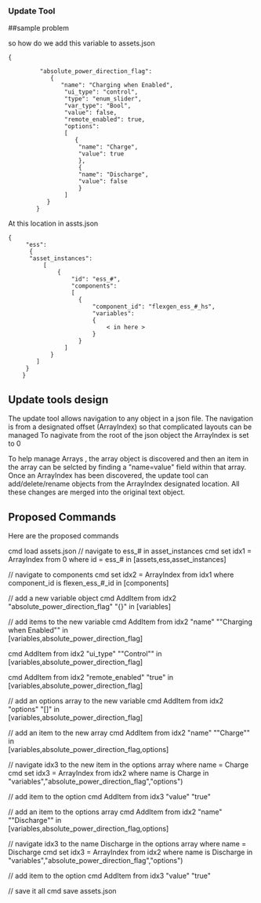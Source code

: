 
### Update Tool 

##sample problem 

so how do we add this variable to assets.json  

```
{

         "absolute_power_direction_flag":
            {
               "name": "Charging when Enabled",
                "ui_type": "control",
                "type": "enum_slider",
                "var_type": "Bool",
                "value": false,
                "remote_enabled": true,
                "options":
                [
                   {
                    "name": "Charge",
                    "value": true
                    },
                    {
                    "name": "Discharge",
                    "value": false
                    }
                ]
           }
        }
```

At this location in assts.json 

```
{
     "ess":
      {
      "asset_instances":
          [
              {
                  "id": "ess_#",
                  "components":
                  [
                    {
                        "component_id": "flexgen_ess_#_hs",
                        "variables":
                        {
                            < in here >
                        }
                    }
                ]
            }
        ]
     }
    }
 ```       
## Update tools design

The update tool allows navigation to any object in a json file.
The navigation is from a designated offset (ArrayIndex) so that complicated layouts can be managed
To nagivate from the root of the json object the ArrayIndex is set to 0

To help manage Arrays , the array object is discovered and then an item in the array can be selcted by finding a "name=value" field within that array.
Once an ArrayIndex has been discovered, the update tool can add/delete/rename objects from the ArrayIndex designated location.
All these changes are merged into the original text object.


## Proposed Commands
Here are the proposed commands

cmd load assets.json
// navigate to ess_# in asset_instances
cmd set idx1 = ArrayIndex from 0 where id = ess_# in [assets,ess,asset_instances] 

// navigate to components
cmd set idx2 = ArrayIndex from idx1 where component_id is flexen_ess_#_id in [components] 

// add a new variable object
cmd AddItem from idx2    "absolute_power_direction_flag" "{}" in [variables]

// add items to the new variable 
cmd AddItem from idx2 "name" "\"Charging when Enabled\""  in    
       [variables,absolute_power_direction_flag]
   
cmd AddItem from idx2 "ui_type" "\"Control\""  in    
       [variables,absolute_power_direction_flag]

cmd AddItem from idx2 "remote_enabled" "true"  in    
       [variables,absolute_power_direction_flag]

// add an options array to the new variable
cmd AddItem from idx2 "options" "[]"  in    
       [variables,absolute_power_direction_flag]

// add an item to the new array
cmd AddItem from idx2 "name" "\"Charge\""  in    
       [variables,absolute_power_direction_flag,options]

//    navigate idx3 to the new item in the options array  where name = Charge 
cmd set idx3 = ArrayIndex from idx2 where name is Charge in 
              "variables","absolute_power_direction_flag","options")

// add item to the option
cmd AddItem from idx3 "value" "true" 

// add an item to the options array
cmd AddItem from idx2 "name" "\"Discharge\""  in    
       [variables,absolute_power_direction_flag,options]

//    navigate idx3 to the name Discharge in the options array  where name = Discharge 
cmd set idx3 = ArrayIndex from idx2 where name is Discharge in 
              "variables","absolute_power_direction_flag","options")

// add item to the option
cmd AddItem from idx3 "value" "true" 

// save it all
cmd save assets.json

